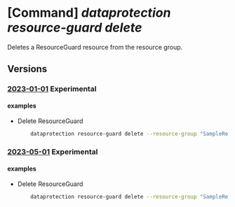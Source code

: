 # [Command] _dataprotection resource-guard delete_

Deletes a ResourceGuard resource from the resource group.

## Versions

### [2023-01-01](/Resources/mgmt-plane/L3N1YnNjcmlwdGlvbnMve30vcmVzb3VyY2Vncm91cHMve30vcHJvdmlkZXJzL21pY3Jvc29mdC5kYXRhcHJvdGVjdGlvbi9yZXNvdXJjZWd1YXJkcy97fQ==/2023-01-01.xml) **Experimental**

<!-- mgmt-plane /subscriptions/{}/resourcegroups/{}/providers/microsoft.dataprotection/resourceguards/{} 2023-01-01 -->

#### examples

- Delete ResourceGuard
    ```bash
        dataprotection resource-guard delete --resource-group "SampleResourceGroup" --resource-guard-name "swaggerExample"
    ```

### [2023-05-01](/Resources/mgmt-plane/L3N1YnNjcmlwdGlvbnMve30vcmVzb3VyY2Vncm91cHMve30vcHJvdmlkZXJzL21pY3Jvc29mdC5kYXRhcHJvdGVjdGlvbi9yZXNvdXJjZWd1YXJkcy97fQ==/2023-05-01.xml) **Experimental**

<!-- mgmt-plane /subscriptions/{}/resourcegroups/{}/providers/microsoft.dataprotection/resourceguards/{} 2023-05-01 -->

#### examples

- Delete ResourceGuard
    ```bash
        dataprotection resource-guard delete --resource-group "SampleResourceGroup" --resource-guard-name "swaggerExample"
    ```
